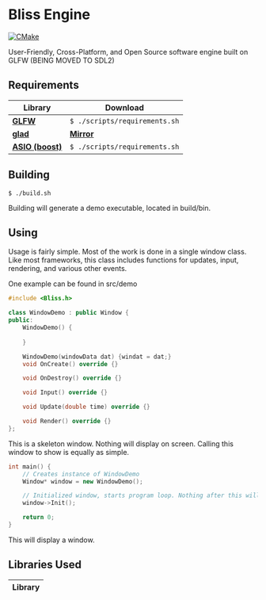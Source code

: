 # Bliss Engine
[![CMake](https://github.com/EinKara/Bliss/actions/workflows/cmake.yml/badge.svg)](https://github.com/EinKara/Bliss/actions/workflows/cmake.yml)

User-Friendly, Cross-Platform, and Open Source software engine built on GLFW (BEING MOVED TO SDL2)

## Requirements

| Library                                           | Download                                  |
| ------------------------------------------------- | ----------------------------------------- |
| **[GLFW](https://www.glfw.org/)**                 | ```$ ./scripts/requirements.sh```         |
| **[glad](https://glad.dav1d.de/)**                | **[Mirror](https://glad.dav1d.de/)**      |
| **[ASIO (boost)](https://think-async.com/Asio/)** | ```$ ./scripts/requirements.sh```         |

## Building

```console
$ ./build.sh
```

Building will generate a demo executable, located in build/bin.

## Using

Usage is fairly simple. Most of the work is done in a single window class. Like most frameworks, this class includes functions for updates, input, rendering, and various other events.

One example can be found in src/demo

```cpp
#include <Bliss.h>

class WindowDemo : public Window {
public:
	WindowDemo() {
		
	}

	WindowDemo(windowData dat) {windat = dat;}
	void OnCreate() override {}

	void OnDestroy() override {}

	void Input() override {}

	void Update(double time) override {}

	void Render() override {}
};
```

This is a skeleton window. Nothing will display on screen. Calling this window to show is equally as simple.

```cpp
int main() {
    // Creates instance of WindowDemo
    Window* window = new WindowDemo();

    // Initialized window, starts program loop. Nothing after this will be executed until the window is closed.
    window->Init();

    return 0;
}
```

This will display a window.

## Libraries Used

| Library |
| ------- |